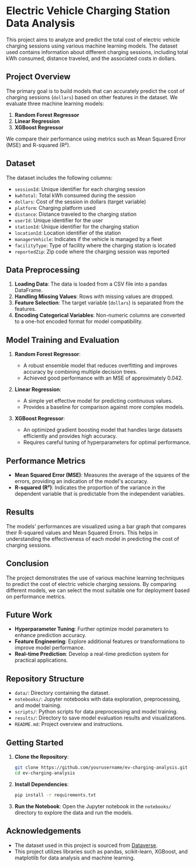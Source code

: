 # Electric Vehicle Charging Station Data Analysis

This project aims to analyze and predict the total cost of electric vehicle charging sessions using various machine learning models. The dataset used contains information about different charging sessions, including total kWh consumed, distance traveled, and the associated costs in dollars.

## Project Overview

The primary goal is to build models that can accurately predict the cost of charging sessions (`dollars`) based on other features in the dataset. We evaluate three machine learning models:

1. **Random Forest Regressor**
2. **Linear Regression**
3. **XGBoost Regressor**

We compare their performance using metrics such as Mean Squared Error (MSE) and R-squared (R²).

## Dataset

The dataset includes the following columns:

- `sessionId`: Unique identifier for each charging session
- `kwhTotal`: Total kWh consumed during the session
- `dollars`: Cost of the session in dollars (target variable)
- `platform`: Charging platform used
- `distance`: Distance traveled to the charging station
- `userId`: Unique identifier for the user
- `stationId`: Unique identifier for the charging station
- `locationId`: Location identifier of the station
- `managerVehicle`: Indicates if the vehicle is managed by a fleet
- `facilityType`: Type of facility where the charging station is located
- `reportedZip`: Zip code where the charging session was reported

## Data Preprocessing

1. **Loading Data**: The data is loaded from a CSV file into a pandas DataFrame.
2. **Handling Missing Values**: Rows with missing values are dropped.
3. **Feature Selection**: The target variable (`dollars`) is separated from the features.
4. **Encoding Categorical Variables**: Non-numeric columns are converted to a one-hot encoded format for model compatibility.

## Model Training and Evaluation

1. **Random Forest Regressor**:
   - A robust ensemble model that reduces overfitting and improves accuracy by combining multiple decision trees.
   - Achieved good performance with an MSE of approximately 0.042.

2. **Linear Regression**:
   - A simple yet effective model for predicting continuous values.
   - Provides a baseline for comparison against more complex models.

3. **XGBoost Regressor**:
   - An optimized gradient boosting model that handles large datasets efficiently and provides high accuracy.
   - Requires careful tuning of hyperparameters for optimal performance.

## Performance Metrics

- **Mean Squared Error (MSE)**: Measures the average of the squares of the errors, providing an indication of the model's accuracy.
- **R-squared (R²)**: Indicates the proportion of the variance in the dependent variable that is predictable from the independent variables.

## Results

The models' performances are visualized using a bar graph that compares their R-squared values and Mean Squared Errors. This helps in understanding the effectiveness of each model in predicting the cost of charging sessions.

## Conclusion

The project demonstrates the use of various machine learning techniques to predict the cost of electric vehicle charging sessions. By comparing different models, we can select the most suitable one for deployment based on performance metrics.

## Future Work

- **Hyperparameter Tuning**: Further optimize model parameters to enhance prediction accuracy.
- **Feature Engineering**: Explore additional features or transformations to improve model performance.
- **Real-time Prediction**: Develop a real-time prediction system for practical applications.

## Repository Structure

- `data/`: Directory containing the dataset.
- `notebooks/`: Jupyter notebooks with data exploration, preprocessing, and model training.
- `scripts/`: Python scripts for data preprocessing and model training.
- `results/`: Directory to save model evaluation results and visualizations.
- `README.md`: Project overview and instructions.

## Getting Started

1. **Clone the Repository**:
   ```bash
   git clone https://github.com/yourusername/ev-charging-analysis.git
   cd ev-charging-analysis
   ```
2. **Install Dependencies**:
   ```bash
   pip install -r requirements.txt
   ```
3. **Run the Notebook**:
   Open the Jupyter notebook in the `notebooks/` directory to explore the data and run the models.


## Acknowledgements

- The dataset used in this project is sourced from [Dataverse](https://dataverse.org/).
- This project utilizes libraries such as pandas, scikit-learn, XGBoost, and matplotlib for data analysis and machine learning.
